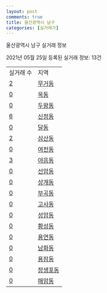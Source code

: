 ```yaml
---
layout: post
comments: true
title: 울산광역시 남구
categories: [실거래가]
---
```


울산광역시 남구 실거래 정보

2021년 05월 25일 등록된 실거래 정보: 13건


<table>
  <tr>
    <td>실거래 수</td>
    <td>지역</td>
  </tr>

  
  <tr>
    <td><a href="3114010100.html">2</a></td>
    <td><a href="3114010100.html">무거동</a></td>
  </tr>
    

  <tr>
    <td><a href="3114010200.html">0</a></td>
    <td><a href="3114010200.html">옥동</a></td>
  </tr>
    

  <tr>
    <td><a href="3114010300.html">0</a></td>
    <td><a href="3114010300.html">두왕동</a></td>
  </tr>
    

  <tr>
    <td><a href="3114010400.html">6</a></td>
    <td><a href="3114010400.html">신정동</a></td>
  </tr>
    

  <tr>
    <td><a href="3114010500.html">0</a></td>
    <td><a href="3114010500.html">달동</a></td>
  </tr>
    

  <tr>
    <td><a href="3114010600.html">2</a></td>
    <td><a href="3114010600.html">삼산동</a></td>
  </tr>
    

  <tr>
    <td><a href="3114010700.html">0</a></td>
    <td><a href="3114010700.html">여천동</a></td>
  </tr>
    

  <tr>
    <td><a href="3114010800.html">3</a></td>
    <td><a href="3114010800.html">야음동</a></td>
  </tr>
    

  <tr>
    <td><a href="3114010900.html">0</a></td>
    <td><a href="3114010900.html">선암동</a></td>
  </tr>
    

  <tr>
    <td><a href="3114011000.html">0</a></td>
    <td><a href="3114011000.html">상개동</a></td>
  </tr>
    

  <tr>
    <td><a href="3114011100.html">0</a></td>
    <td><a href="3114011100.html">부곡동</a></td>
  </tr>
    

  <tr>
    <td><a href="3114011200.html">0</a></td>
    <td><a href="3114011200.html">고사동</a></td>
  </tr>
    

  <tr>
    <td><a href="3114011300.html">0</a></td>
    <td><a href="3114011300.html">성암동</a></td>
  </tr>
    

  <tr>
    <td><a href="3114011400.html">0</a></td>
    <td><a href="3114011400.html">황성동</a></td>
  </tr>
    

  <tr>
    <td><a href="3114011500.html">0</a></td>
    <td><a href="3114011500.html">용연동</a></td>
  </tr>
    

  <tr>
    <td><a href="3114011600.html">0</a></td>
    <td><a href="3114011600.html">남화동</a></td>
  </tr>
    

  <tr>
    <td><a href="3114011700.html">0</a></td>
    <td><a href="3114011700.html">용잠동</a></td>
  </tr>
    

  <tr>
    <td><a href="3114011800.html">0</a></td>
    <td><a href="3114011800.html">장생포동</a></td>
  </tr>
    

  <tr>
    <td><a href="3114011900.html">0</a></td>
    <td><a href="3114011900.html">매암동</a></td>
  </tr>
    


</table>
    